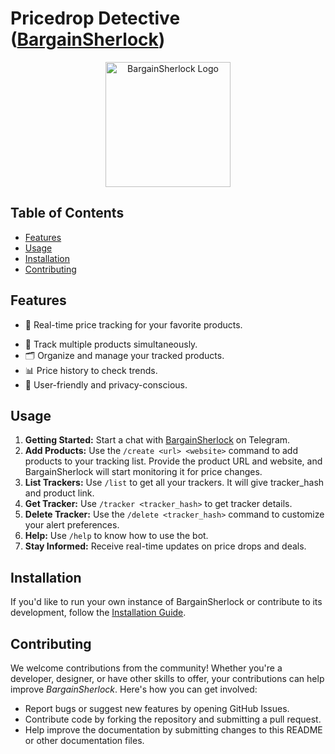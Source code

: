 # Pricedrop Detective ([BargainSherlock](https://t.me/MVQ1priceBot))

<p align="center">
  <img src="https://github.com/mohanvaddi/pricedrop-detective/assets/58596948/201cdfa3-a263-4c0e-8afb-25e7499b935f" alt="BargainSherlock Logo" width="200">
</p>

## Table of Contents

- [Features](#features)
- [Usage](#usage)
- [Installation](#installation)
- [Contributing](#contributing)

## Features

- 🚀 Real-time price tracking for your favorite products.
<!-- - 🔔 Customizable price change alerts. -->
- 💼 Track multiple products simultaneously.
- 🗂️ Organize and manage your tracked products.
- 📊 Price history to check trends.
- 🌟 User-friendly and privacy-conscious.

## Usage

1. **Getting Started:** Start a chat with [BargainSherlock](https://t.me/MVQ1priceBot) on Telegram.
2. **Add Products:** Use the `/create <url> <website>` command to add products to your tracking list. Provide the product URL and website, and BargainSherlock will start monitoring it for price changes.
3. **List Trackers:** Use `/list` to get all your trackers. It will give tracker_hash and product link.
4. **Get Tracker:** Use `/tracker <tracker_hash>` to get tracker details.
5. **Delete Tracker:** Use the `/delete <tracker_hash>` command to customize your alert preferences.
6. **Help:** Use `/help` to know how to use the bot.
7. **Stay Informed:** Receive real-time updates on price drops and deals.

## Installation

If you'd like to run your own instance of BargainSherlock or contribute to its development, follow the [Installation Guide](docs/installation.md).

## Contributing

We welcome contributions from the community! Whether you're a developer, designer, or have other skills to offer, your contributions can help improve _BargainSherlock_.
Here's how you can get involved:

- Report bugs or suggest new features by opening GitHub Issues.
- Contribute code by forking the repository and submitting a pull request.
- Help improve the documentation by submitting changes to this README or other documentation files.

